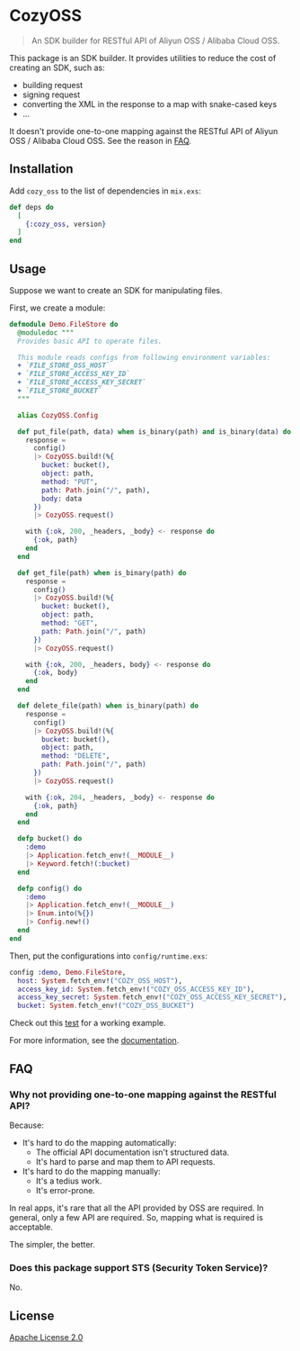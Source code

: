 # CozyOSS

> An SDK builder for RESTful API of Aliyun OSS / Alibaba Cloud OSS.

This package is an SDK builder. It provides utilities to reduce the cost of creating an SDK, such as:

- building request
- signing request
- converting the XML in the response to a map with snake-cased keys
- ...

It doesn't provide one-to-one mapping against the RESTful API of Aliyun OSS / Alibaba Cloud OSS. See the reason in [FAQ](#faq).

## Installation

Add `cozy_oss` to the list of dependencies in `mix.exs`:

```elixir
def deps do
  [
    {:cozy_oss, version}
  ]
end
```

## Usage

Suppose we want to create an SDK for manipulating files.

First, we create a module:

```elixir
defmodule Demo.FileStore do
  @moduledoc """
  Provides basic API to operate files.

  This module reads configs from following environment variables:
  + `FILE_STORE_OSS_HOST`
  + `FILE_STORE_ACCESS_KEY_ID`
  + `FILE_STORE_ACCESS_KEY_SECRET`
  + `FILE_STORE_BUCKET`
  """

  alias CozyOSS.Config

  def put_file(path, data) when is_binary(path) and is_binary(data) do
    response =
      config()
      |> CozyOSS.build!(%{
        bucket: bucket(),
        object: path,
        method: "PUT",
        path: Path.join("/", path),
        body: data
      })
      |> CozyOSS.request()

    with {:ok, 200, _headers, _body} <- response do
      {:ok, path}
    end
  end

  def get_file(path) when is_binary(path) do
    response =
      config()
      |> CozyOSS.build!(%{
        bucket: bucket(),
        object: path,
        method: "GET",
        path: Path.join("/", path)
      })
      |> CozyOSS.request()

    with {:ok, 200, _headers, body} <- response do
      {:ok, body}
    end
  end

  def delete_file(path) when is_binary(path) do
    response =
      config()
      |> CozyOSS.build!(%{
        bucket: bucket(),
        object: path,
        method: "DELETE",
        path: Path.join("/", path)
      })
      |> CozyOSS.request()

    with {:ok, 204, _headers, _body} <- response do
      {:ok, path}
    end
  end

  defp bucket() do
    :demo
    |> Application.fetch_env!(__MODULE__)
    |> Keyword.fetch!(:bucket)
  end

  defp config() do
    :demo
    |> Application.fetch_env!(__MODULE__)
    |> Enum.into(%{})
    |> Config.new!()
  end
end
```

Then, put the configurations into `config/runtime.exs`:

```elixir
config :demo, Demo.FileStore,
  host: System.fetch_env!("COZY_OSS_HOST"),
  access_key_id: System.fetch_env!("COZY_OSS_ACCESS_KEY_ID"),
  access_key_secret: System.fetch_env!("COZY_OSS_ACCESS_KEY_SECRET"),
  bucket: System.fetch_env!("COZY_OSS_BUCKET")
```

Check out this [test](https://github.com/cozy-elixir/cozy_oss/tree/master/test/cozy_oss_test.exs) for a working example.

For more information, see the [documentation](https://hexdocs.pm/cozy_oss).

## FAQ

### Why not providing one-to-one mapping against the RESTful API?

Because:

- It's hard to do the mapping automatically:
  - The official API documentation isn't structured data.
  - It's hard to parse and map them to API requests.
- It's hard to do the mapping manually:
  - It's a tedius work.
  - It's error-prone.

In real apps, it's rare that all the API provided by OSS are required. In general, only a few API are required. So, mapping what is required is acceptable.

The simpler, the better.

### Does this package support STS (Security Token Service)?

No.

## License

[Apache License 2.0](http://www.apache.org/licenses/LICENSE-2.0)
